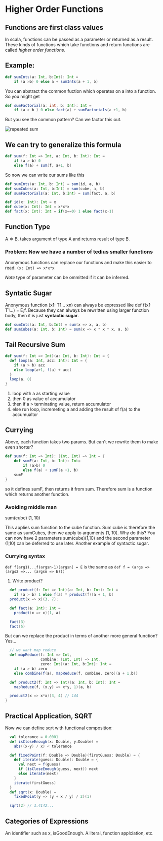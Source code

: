 
# Higher Order Functions

## Functions are first class values
In scala, functions can be passed as a parameter or returned as a result. These kinds of functions which take functions and return functions are called *higher order functions*.

## Example:
```scala
def sumInts(a: Int, b:Int): Int = 
    if (a >b) 0 else a + sumInts(a + 1, b)
```
You can abstract the common fuction which operates on a into a function. So you might get 
```scala
def sumFactorial(a: int, b: Int): Int = 
    if (a > b ) 0 else fact(a) + sumFactorials(a +1, b)
```


But you see the common pattern? Can we factor this out.

![repeated sum](https://latex.codecogs.com/gif.latex?\sum&space;f(x))

## We can try to generalize this formula
```scala
def sum(f: Int => Int, a: Int, b: Int): Int =
    if (a > b) 0
    else f(a) + sum(f, a+1, b)
```

So now we can write our sums like this
```scala
def sumInts(a: Int, b: Int) = sum(id, a, b)
def sumCubes(a: Int, b:Int) = sum(cube, a, b)
def sumFactorials(a: Int, b:Int) = sum(fact, a, b)

def id(x: Int): Int = x
def cube(x: Int): Int = x*x*x
def fact(x: Int): Int = if(x==0) 1 else fact(x-1)
```

## Function Type
A => B, takes argument of type A and returns result of type B.

### Problem: Now we have a number of tedius smaller functions
Anonymous functions can replace our functions and make this easier to read. `(x: Int) => x*x*x`

*Note* type of parameter can be ommitted if it can be inferred.

## Syntatic Sugar
Anonymous function (x1: T1... xn) can always be expressed like def f(x1: T1...) = E;f. Because they can always be rewritten using larger function body, then it is just **syntactic sugar**.

```scala
def sumInts(a: Int, b:Int) = sum(x => x, a, b)
def sumCubes(a: Int, b: Int) = sum(x => x * x * x, a, b)
```

## Tail Recursive Sum
```scala
def sum(f: Int => Int)(a: Int, b: Int): Int = {
  def loop(a: Int, acc: Int): Int = {
    if (a > b) acc
    else loop(a+1, f(a) + acc)
  }
  loop(a, 0)
}
```
1. loop with a as starting value
2. then 0 as value of accumulator
3. then if a > terminating value, return accumulator
4. else run loop, incremeting a and adding the result of f(a) to the accumualtor

## Currying
Above, each function takes two params. But can't we rewrite them to make even shorter?

```scala
def sum(f: Int => Int): (Int, Int) => Int = {
    def sumF(a: Int, b: Int): Int=
        if (a>b) 0
        else f(a) + sumF(a +1, b)
    sumF
}
```

so it defines sumF, then returns it from sum. Therefore sum is a function which returns another function. 

### Avoiding middle man
sum(cube) (1, 10)

This applies sum function to the cube function. Sum cube is therefore the same as sumCubes, then we apply to arguments (1, 10). Why do this? You can now have 2 parameters sum(cube)(1,10) and the second parameter (1,10) can be deferred to use later. Another example of syntactic sugar.

### Currying syntax
`def f(arg1)...f(argsn-1)(argsn) = E`
is the same as
`def f = (args => (args2 =>... (argsn => E)))`

1. Write product?
```scala
  def product(f: Int => Int)(a: Int, b: Int): Int =
    if (a > b) 1 else f(a) * product(f)(a + 1, b)
  product(x => x)(3, 7);

  def fact(a: Int): Int =
    product(x => x)(1, a)

  fact(3)
  fact(5)
```

But can we replace the product in terms of another more general function? Yes...
```scala
  // we want map reduce
  def mapReduce(f: Int => Int,
                combine: (Int, Int) => Int,
                zero: Int)(a: Int, b:Int): Int =
    if (a > b) zero
    else combine(f(a), mapReduce(f, combine, zero)(a + 1,b))

  def product2(f: Int => Int)(a: Int, b: Int): Int =
    mapReduce(f, (x,y) => x*y, 1)(a, b)

  product2(x => x*x)(3, 4) // 144
}
```

## Practical Application, SQRT

Now we can define sqrt with functional composition:
```scala
  val tolerance = 0.0001
  def isCloseEnough(x: Double, y:Double) =
    abs((x-y) / x) < tolerance

  def fixedPoint(f: Double => Double)(firstGuess: Double) = {
    def iterate(guess: Double): Double = {
      val next = f(guess)
      if (isCloseEnough(guess, next)) next
      else iterate(next)
    }
    iterate(firstGuess)
  }
  def sqrt(x: Double) =
    fixedPoint(y => (y + x / y) / 2)(1)

  sqrt(2) // 1.4142...
```

## Categories of Expressions
An identifier such as x, isGoodEnough. A literal, function applciation, etc.
